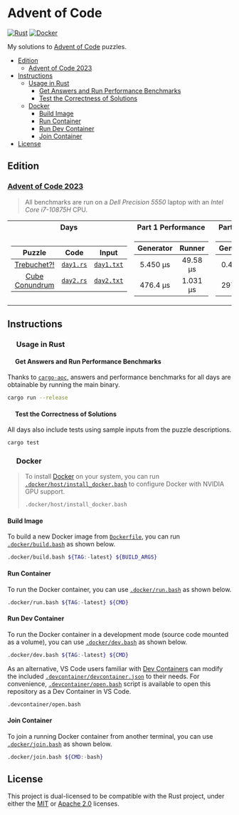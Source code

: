 # Advent of Code

<p align="left">
  <a href="https://github.com/AndrejOrsula/aoc/actions/workflows/rust.yml">   <img alt="Rust"   src="https://github.com/AndrejOrsula/aoc/actions/workflows/rust.yml/badge.svg"></a>
  <a href="https://github.com/AndrejOrsula/aoc/actions/workflows/docker.yml"> <img alt="Docker" src="https://github.com/AndrejOrsula/aoc/actions/workflows/docker.yml/badge.svg"></a>
</p>

My solutions to [Advent of Code](https://adventofcode.com) puzzles.

- [Edition](#edition)
  - [Advent of Code 2023](#advent-of-code-2023)
- [Instructions](#instructions)
  - [ Usage in Rust](#-usage-in-rust)
    - [ Get Answers and Run Performance Benchmarks](#-get-answers-and-run-performance-benchmarks)
    - [ Test the Correctness of Solutions](#-test-the-correctness-of-solutions)
  - [ Docker](#-docker)
    - [Build Image](#build-image)
    - [Run Container](#run-container)
    - [Run Dev Container](#run-dev-container)
    - [Join Container](#join-container)
- [License](#license)

## Edition

### [Advent of Code 2023](https://adventofcode.com/2023)

> All benchmarks are run on a *Dell Precision 5550* laptop with an *Intel Core i7-10875H* CPU.

<table>
<tr><th>Days</th><th>Part 1 Performance</th><th>Part 2 Performance</th></tr>
<tr><td>

|                        Puzzle                         |               Code               |                   Input                   |
| :---------------------------------------------------: | :------------------------------: | :---------------------------------------: |
|  [Trebuchet?!](https://adventofcode.com/2023/day/1)   | [`day1.rs`](aoc2023/src/day1.rs) | [`day1.txt`](aoc2023/input/2023/day1.txt) |
| [Cube Conundrum](https://adventofcode.com/2023/day/2) | [`day2.rs`](aoc2023/src/day2.rs) | [`day2.txt`](aoc2023/input/2023/day2.txt) |

</td><td>

| Generator |  Runner  |
| :-------: | :------: |
| 5.450 µs  | 49.58 µs |
| 476.4 µs  | 1.031 µs |

</td><td>

| Generator |  Runner  |
| :-------: | :------: |
| 0.471 µs  | 795.3 µs |
| 297.5 µs  | 1.076 µs |

</td></tr>
</table>

## Instructions

### <a href="#-usage-in-rust"><img src="https://rustacean.net/assets/rustacean-flat-noshadow.svg" width="16" height="16"></a> Usage in Rust

#### <a href="#-test-the-correctness-of-solutions"><img src="https://www.svgrepo.com/show/271355/rocket-ship-rocket.svg" width="14" height="14"></a> Get Answers and Run Performance Benchmarks

Thanks to [`cargo-aoc`](https://github.com/gobanos/cargo-aoc), answers and performance benchmarks for all days are obtainable by running the main binary.

```bash
cargo run --release
```

#### <a href="#-test-the-correctness-of-solutions"><img src="https://www.svgrepo.com/show/269868/lab.svg" width="14" height="14"></a> Test the Correctness of Solutions

All days also include tests using sample inputs from the puzzle descriptions.

```bash
cargo test
```

### <a href="#-docker"><img src="https://www.svgrepo.com/show/448221/docker.svg" width="16" height="16"></a> Docker

> To install [Docker](https://docs.docker.com/get-docker) on your system, you can run [`.docker/host/install_docker.bash`](.docker/host/install_docker.bash) to configure Docker with NVIDIA GPU support.
>
> ```bash
> .docker/host/install_docker.bash
> ```

#### Build Image

To build a new Docker image from [`Dockerfile`](Dockerfile), you can run [`.docker/build.bash`](.docker/build.bash) as shown below.

```bash
.docker/build.bash ${TAG:-latest} ${BUILD_ARGS}
```

#### Run Container

To run the Docker container, you can use [`.docker/run.bash`](.docker/run.bash) as shown below.

```bash
.docker/run.bash ${TAG:-latest} ${CMD}
```

#### Run Dev Container

To run the Docker container in a development mode (source code mounted as a volume), you can use [`.docker/dev.bash`](.docker/dev.bash) as shown below.

```bash
.docker/dev.bash ${TAG:-latest} ${CMD}
```

As an alternative, VS Code users familiar with [Dev Containers](https://code.visualstudio.com/docs/devcontainers/containers) can modify the included [`.devcontainer/devcontainer.json`](.devcontainer/devcontainer.json) to their needs. For convenience, [`.devcontainer/open.bash`](.devcontainer/open.bash) script is available to open this repository as a Dev Container in VS Code.

```bash
.devcontainer/open.bash
```

#### Join Container

To join a running Docker container from another terminal, you can use [`.docker/join.bash`](.docker/join.bash) as shown below.

```bash
.docker/join.bash ${CMD:-bash}
```

## License

This project is dual-licensed to be compatible with the Rust project, under either the [MIT](LICENSE-MIT) or [Apache 2.0](LICENSE-APACHE) licenses.
